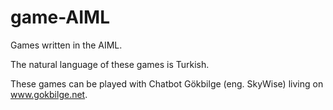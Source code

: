 # game-AIML
Games written in the AIML.

The natural language of these games is Turkish.

These games can be played with Chatbot Gökbilge (eng. SkyWise) living on www.gokbilge.net. 
